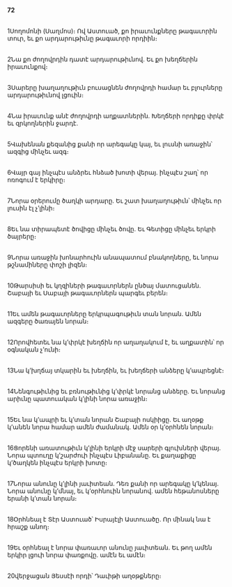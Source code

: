 **72**

\
1Սողոմոնի (Սաղմոս)։ Ով Աստուած, քո իրաւունքները թագաւորին տուր, եւ քո արդարութիւնը թագաւորի որդիին։

\
2Նա քո ժողովրդին դատէ արդարութիւնով. Եւ քո խեղճերին իրաւունքով։

\
3Սարերը խաղաղութիւն բուսացնեն ժողովրդի համար եւ բլուրները արդարութիւնով լցուին։

\
4Նա իրաւունք անէ ժողովրդի աղքատներին. Խեղճերի որդիքը փրկէ եւ զրկողներին ջարդէ.

\
5Վախենան քեզանից քանի որ արեգակը կայ, եւ լուսնի առաջին՝ ազգից մինչեւ ազգ։

\
6Վայր գայ ինչպէս անձրեւ հնձած խոտի վերայ. ինչպէս շաղ՝ որ ոռոգում է երկիրը։

\
7Նորա օրերումը ծաղկի արդարը. Եւ շատ խաղաղութիւն՝ մինչեւ որ լուսին էլ չ’լինի։

\
8Եւ նա տիրապետէ ծովիցը մինչեւ ծովը. Եւ Գետիցը մինչեւ երկրի ծայրերը։

\
9Նորա առաջին խոնարհուին անապատում բնակողները, եւ նորա թշնամիները փոշի լիզեն։

\
10Թարսիսի եւ կղզիների թագաւորներն ընծայ մատուցանեն. Շաբայի եւ Սաբայի թագաւորներն պարգեւ բերեն։

\
11Եւ ամեն թագաւորները երկրպագութիւն տան նորան. Ամեն ազգերը ծառայեն նորան։

\
12Որովհետեւ նա կ’փրկէ խեղճին որ աղաղակում է, եւ աղքատին՝ որ օգնական չ’ունի։

\
13Նա կ’խղճայ տկարին եւ խեղճին, եւ խեղճերի անձերը կ’ապրեցնէ։

\
14Նենգութիւնից եւ բռնութիւնից կ’փրկէ նորանց անձերը. Եւ նորանց արիւնը պատուական կ’լինի նորա առաջին։

\
15Եւ նա կ’ապրի եւ կ’տան նորան Շաբայի ոսկիիցը. Եւ աղօթք կ’անեն նորա համար ամեն ժամանակ. Ամեն օր կ’օրհնեն նորան։

\
16Ցորենի առատութիւն կ’լինի երկրի մէջ սարերի գլուխների վերայ. Նորա պտուղը կ’շարժուի ինչպէս Լիբանանը. Եւ քաղաքիցը կ’ծաղկեն ինչպէս երկրի խոտը։

\
17Նորա անունը կ’լինի յաւիտեան. Դեռ քանի որ արեգակը կ’կենայ. Նորա անունը կ’մնայ, եւ կ’օրհնուին նորանով. ամեն հեթանոսները երանի կ’տան նորան։

\
18Օրհնեալ է Տէր Աստուած՝ Իսրայէլի Աստուածը. Որ մինակ նա է հրաշք անող։

\
19Եւ օրհնեալ է նորա փառաւոր անունը յաւիտեան. Եւ թող ամեն երկիր լցուի նորա փառքովը. ամէն եւ ամէն։

\
20վերջացան Յեսսէի որդի՝ Դաւիթի աղօթքները։
